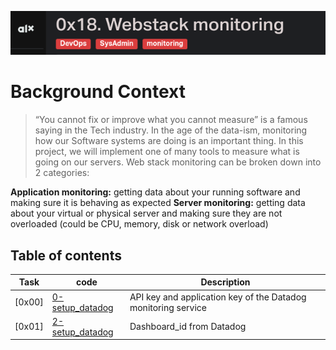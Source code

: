 ![monitor](./assets/Screenshot%20from%202023-10-11%2012-59-45.png)

# Background Context

> “You cannot fix or improve what you cannot measure” is a famous saying in the Tech industry. In the age of the data-ism, monitoring how our Software systems are doing is an important thing. In this project, we will implement one of many tools to measure what is going on our servers.
Web stack monitoring can be broken down into 2 categories:

**Application monitoring:** getting data about your running software and making sure it is behaving as expected
**Server monitoring:** getting data about your virtual or physical server and making sure they are not overloaded (could be CPU, memory, disk or network overload)

## Table of contents

Task | code | Description
------ | ----- | -----------
[0x00] | [0-setup_datadog](./0-setup_datadog) | API key and application key of the Datadog monitoring service
[0x01] | [2-setup_datadog](./2-setup_datadog) | Dashboard_id from Datadog

